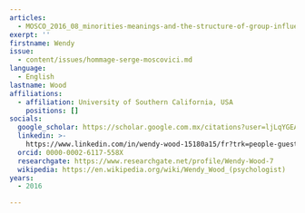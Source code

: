 ```yaml
---
articles:
  - MOSCO_2016_08_minorities-meanings-and-the-structure-of-group-influence
exerpt: ''
firstname: Wendy
issue:
  - content/issues/hommage-serge-moscovici.md
language:
  - English
lastname: Wood
affiliations:
  - affiliation: University of Southern California, USA
    positions: []
socials:
  google_scholar: https://scholar.google.com.mx/citations?user=ljLqYGEAAAAJ&hl=it
  linkedin: >-
    https://www.linkedin.com/in/wendy-wood-15180a15/fr?trk=people-guest_people_search-card
  orcid: 0000-0002-6117-558X
  researchgate: https://www.researchgate.net/profile/Wendy-Wood-7
  wikipedia: https://en.wikipedia.org/wiki/Wendy_Wood_(psychologist)
years:
  - 2016

---
```

